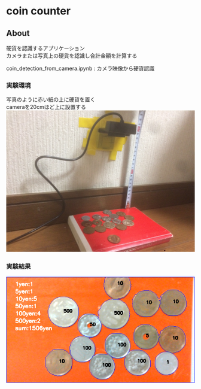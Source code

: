 coin counter
=================

## About

硬貨を認識するアプリケーション  
カメラまたは写真上の硬貨を認識し合計金額を計算する  
  
  coin_detection_from_camera.ipynb : カメラ映像から硬貨認識  
    
  ### 実験環境  
  写真のように赤い紙の上に硬貨を置く  
  cameraを20cmほど上に設置する  
  <img src="https://github.com/hoshianaaa/coin_counter/blob/master/upload/experiment.png">  
    
  ### 実験結果 
  <img src="https://github.com/hoshianaaa/coin_counter/blob/master/upload/result.png">  
  
    
